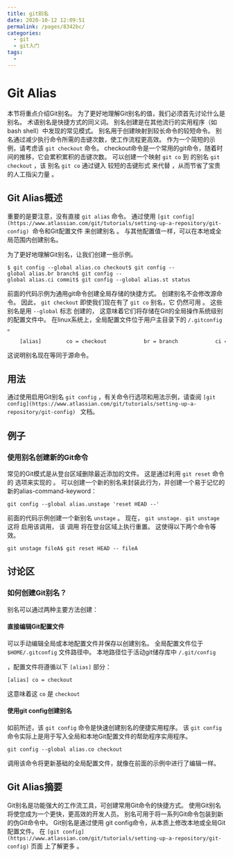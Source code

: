 ```yaml
---
title: git别名
date: 2020-10-12 12:09:51
permalink: /pages/8342bc/
categories:
  - git
  - git入门
tags:
  - 
---
```

# Git Alias

本节将重点介绍Git别名。 为了更好地理解Git别名的值，我们必须首先讨论什么是别名。 术语别名是快捷方式的同义词。 别名创建是在其他流行的实用程序（如bash shell）中发现的常见模式。 别名用于创建映射到较长命令的较短命令。 别名通过减少执行命令所需的击键次数，使工作流程更高效。 作为一个简短的示例，请考虑该 `git checkout` 命令。 checkout命令是一个常用的git命令，随着时间的推移，它会累积累积的击键次数。 可以创建一个映射 `git co` 到 的别名 `git checkout` ，该 别名 `git co` 通过键入 较短的击键形式 来代替 ，从而节省了宝贵的人工指尖力量 。

## Git Alias概述

重要的是要注意，没有直接 `git alias` 命令。 通过使用 `[git config](https://www.atlassian.com/git/tutorials/setting-up-a-repository/git-config)`  命令和Git配置文件 来创建别名 。 与其他配置值一样，可以在本地或全局范围内创建别名。

为了更好地理解Git别名，让我们创建一些示例。

```
$ git config --global alias.co checkout$ git config --global alias.br branch$ git config --global alias.ci commit$ git config --global alias.st status
```

前面的代码示例为通用git命令创建全局存储的快捷方式。 创建别名不会修改源命令。 因此， `git checkout` 即使我们现在有了 `git co` 别名，它 仍然可用 。 这些别名是用 `--global` 标志 创建的， 这意味着它们将存储在Git的全局操作系统级别的配置文件中。 在linux系统上，全局配置文件位于用户主目录下的 `/.gitconfig` 。

```
    [alias]        co = checkout            br = branch            ci = commit            st = status
```

这说明别名现在等同于源命令。

## 用法

通过使用启用Git别名 `git config` ，有关命令行选项和用法示例，请查阅 `[git config](https://www.atlassian.com/git/tutorials/setting-up-a-repository/git-config) ` 文档。

## 例子

### 使用别名创建新的Git命令

常见的Git模式是从登台区域删除最近添加的文件。 这是通过利用 `git reset` 命令的 选项来实现的 。 可以创建一个新的别名来封装此行为，并创建一个易于记忆的新的alias\-command\-keyword：

```
git config --global alias.unstage 'reset HEAD --'
```

前面的代码示例创建一个新别名 `unstage` 。 现在， `git unstage. git unstage` 这将 启用该调用， 该 调用 将在登台区域上执行重置。 这使得以下两个命令等效。

```
git unstage fileA$ git reset HEAD -- fileA
```

## 讨论区

### 如何创建Git别名？

别名可以通过两种主要方法创建：

#### 直接编辑Git配置文件

可以手动编辑全局或本地配置文件并保存以创建别名。 全局配置文件位于 `$HOME/.gitconfig` 文件路径中。 本地路径位于活动git储存库中 `/.git/config`

，配置文件将遵循以下 `[alias]` 部分：

```
[alias] co = checkout
```

这意味着这 `co` 是 `checkout`

#### 使用git config创建别名

如前所述，该 `git config` 命令是快速创建别名的便捷实用程序。 该 `git config` 命令实际上是用于写入全局和本地Git配置文件的帮助程序实用程序。

```
git config --global alias.co checkout
```

调用该命令将更新基础的全局配置文件，就像在前面的示例中进行了编辑一样。

## Git Alias摘要

Git别名是功能强大的工作流工具，可创建常用Git命令的快捷方式。 使用Git别名将使您成为一个更快，更高效的开发人员。 别名可用于将一系列Git命令包装到新的伪Git命令中。 Git别名是通过使用 git config命令，从本质上修改本地或全局Git配置文件。 在 `[git config](https://www.atlassian.com/git/tutorials/setting-up-a-repository/git-config)` 页面 上了解更多 。